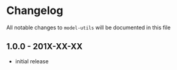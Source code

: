 # Changelog

All notable changes to `model-utils` will be documented in this file

## 1.0.0 - 201X-XX-XX

- initial release
